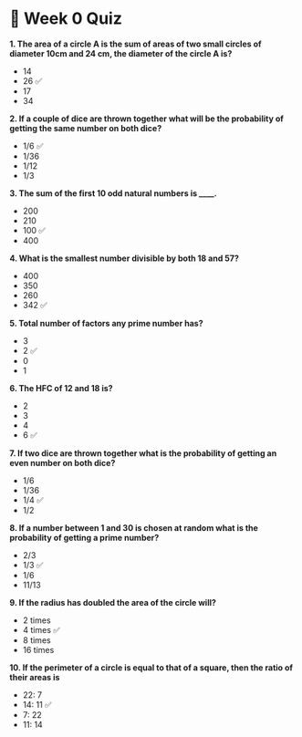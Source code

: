 # 📌 Week 0 Quiz

**1. The area of a circle A is the sum of areas of two small circles of diameter 10cm and 24 cm, the diameter of the circle A is?**
- 14
- 26  ✅
- 17
- 34

**2. If a couple of dice are thrown together what will be the probability of getting the same number on both dice?**
- 1/6  ✅
- 1/36
- 1/12
- 1/3

**3. The sum of the first 10 odd natural numbers is ____.**
- 200
- 210
- 100  ✅
- 400

**4. What is the smallest number divisible by both 18 and 57?**
- 400
- 350
- 260
- 342  ✅

**5. Total number of factors any prime number has?**
- 3
- 2  ✅
- 0
- 1

**6. The HFC of 12 and 18 is?**
- 2
- 3
- 4
- 6  ✅

**7.  If two dice are thrown together what is the probability of getting an even number on both dice?**
- 1/6
- 1/36
- 1/4  ✅
- 1/2

**8. If a number between 1 and 30 is chosen at random what is the probability of getting a prime number?**
- 2/3
- 1/3  ✅
- 1/6
- 11/13

**9. If the radius has doubled the area of the circle will?**
- 2 times
- 4 times  ✅
- 8 times
- 16 times

**10. If the perimeter of a circle is equal to that of a square, then the ratio of their areas is**
- 22: 7
- 14: 11  ✅
- 7: 22
- 11: 14
